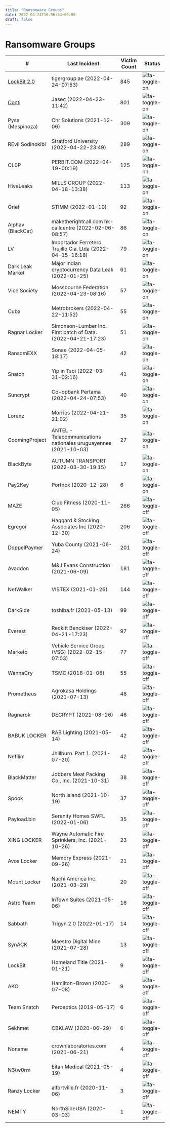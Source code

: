 ```yaml
---
title: "Ransomware Groups"
date: 2022-04-24T16:56:34+02:00
draft: false
---
```


# Ransomware Groups

| #                                                | Last Incident                                                      | Victim Count | Status
| -------------------------------------------------| -------------------------------------------------------------------|--------------|------------
| [LockBit 2.0](/ransomwaregroups/lockbit2.0)      | tigergroup.ae (2022-04-24-07:53)                                   | 845          | ![fa-toggle-on](/pictures/button-on.png)
| [Conti](/ransomwaregroups/conti)                 | Jasec (2022-04-23-11:42)                                           | 801          | ![fa-toggle-on](/pictures/button-on.png)
| Pysa (Mespinoza)                                 | Chr Solutions (2021-12-06)                                         | 309          | ![fa-toggle-on](/pictures/button-on.png)
| REvil Sodinokibi                                 | Stratford University (2022-04-22-23:49)                            | 289          | ![fa-toggle-on](/pictures/button-on.png)
| CL0P                                             | PERBIT.COM (2022-04-19-00:19)                                      | 125          | ![fa-toggle-on](/pictures/button-on.png)
| HiveLeaks                                        | MILLS GROUP (2022-04-18-13:38)                                     | 113          | ![fa-toggle-on](/pictures/button-on.png)
| Grief                                            | STIMM (2022-01-10)                                                 | 92           | ![fa-toggle-on](/pictures/button-on.png)
| Alphav (BlackCat)                                | maketherightcall.com hk-callcentre (2022-02-06-08:57)              | 86           | ![fa-toggle-on](/pictures/button-on.png)
| LV                                               | Importador Ferretero Trujillo Cia. Ltda (2022-04-15-16:18)         | 79           | ![fa-toggle-on](/pictures/button-on.png)
| Dark Leak Market                                 | Major indian cryptocurrency Data Leak (2022-01-25)                 | 61           | ![fa-toggle-on](/pictures/button-on.png)
| Vice Society                                     | Mossbourne Federation (2022-04-23-08:16)                           | 57           | ![fa-toggle-on](/pictures/button-on.png)
| Cuba                                             | Metrobrokers (2022-04-22-11:52)                                    | 55           | ![fa-toggle-on](/pictures/button-on.png)
| Ragnar Locker                                    | Simonson-Lumber Inc. First batch of Data. (2022-04-21-17:23)       | 51           | ![fa-toggle-on](/pictures/button-on.png)
| RansomEXX                                        | Sonae (2022-04-05-18:17)                                           | 42           | ![fa-toggle-on](/pictures/button-on.png)
| Snatch                                           | Yip in Tsoi (2022-03-31-02:16)                                     | 41           | ![fa-toggle-on](/pictures/button-on.png)
| Suncrypt                                         | Co-opbank Pertama (2022-04-24-07:53)                               | 40           | ![fa-toggle-on](/pictures/button-on.png)
| Lorenz                                           | Morries (2022-04-21-21:02)                                         | 35           | ![fa-toggle-on](/pictures/button-on.png)
| CoomingProject                                   | ANTEL - Telecommunications nationales uruguayennes (2021-10-03)    | 27           | ![fa-toggle-on](/pictures/button-on.png)
| BlackByte                                        | AUTUMN TRANSPORT (2022-03-30-19:15)                                | 17           | ![fa-toggle-on](/pictures/button-on.png)
| Pay2Key                                          | Portnox (2020-12-28)                                               | 6            | ![fa-toggle-on](/pictures/button-on.png)
| MAZE                                             | Club Fitness (2020-11-05)                                          | 266          | ![fa-toggle-off](/pictures/button-off.png)
| Egregor                                          | Haggard & Stocking Associates Inc (2020-12-30)                     | 206          | ![fa-toggle-off](/pictures/button-off.png)
| DoppelPaymer                                     | Yuba County (2021-06-24)                                           | 201          | ![fa-toggle-off](/pictures/button-off.png)
| Avaddon                                          | M&J Evans Construction (2021-06-09)                                | 181          | ![fa-toggle-off](/pictures/button-off.png)
| NetWalker                                        | VISTEX (2021-01-26)                                                | 144          | ![fa-toggle-off](/pictures/button-off.png)
| DarkSide                                         | toshiba.fr (2021-05-13)                                            | 99           | ![fa-toggle-off](/pictures/button-off.png)
| Everest                                          | Reckitt Benckiser (2022-04-21-17:23)                               | 97           | ![fa-toggle-off](/pictures/button-off.png)
| Marketo                                          | Vehicle Service Group (VSG) (2022-02-15-07:03)                     | 77           | ![fa-toggle-off](/pictures/button-off.png)
| WannaCry                                         | TSMC (2018-01-08)                                                  | 55           | ![fa-toggle-off](/pictures/button-off.png)
| Prometheus                                       | Agrokasa Holdings (2021-07-13)                                     | 48           | ![fa-toggle-off](/pictures/button-off.png)
| Ragnarok                                         | DECRYPT (2021-08-26)                                               | 46           | ![fa-toggle-off](/pictures/button-off.png)
| BABUK LOCKER                                     | RAB Lighting (2021-05-14)                                          | 42           | ![fa-toggle-off](/pictures/button-off.png)
| Nefilim                                          | Jhillburn. Part 1. (2021-07-20)                                    | 42           | ![fa-toggle-off](/pictures/button-off.png)
| BlackMatter                                      | Jobbers Meat Packing Co., Inc. (2021-10-31)                        | 38           | ![fa-toggle-off](/pictures/button-off.png)
| Spook                                            | North Island (2021-10-19)                                          | 37           | ![fa-toggle-off](/pictures/button-off.png)
| Payload.bin                                      | Serenity Homes SWFL (2022-01-06)                                   | 35           | ![fa-toggle-off](/pictures/button-off.png)
| XING LOCKER                                      | Wayne Automatic Fire Sprinklers, Inc. (2021-10-26)                 | 23           | ![fa-toggle-off](/pictures/button-off.png)
| Avos Locker                                      | Memory Express (2021-09-26)                                        | 21           | ![fa-toggle-off](/pictures/button-off.png)
| Mount Locker                                     | Nachi America Inc. (2021-03-29)                                    | 20           | ![fa-toggle-off](/pictures/button-off.png)
| Astro Team                                       | InTown Suites (2021-05-06)                                         | 16           | ![fa-toggle-off](/pictures/button-off.png)
| Sabbath                                          | Trigyn 2.0 (2022-01-17)                                            | 14           | ![fa-toggle-off](/pictures/button-off.png)
| SynACK                                           | Maestro Digital Mine (2021-07-28)                                  | 13           | ![fa-toggle-off](/pictures/button-off.png)
| LockBit                                          | Homeland Title (2021-01-21)                                        | 9            | ![fa-toggle-off](/pictures/button-off.png)
| AKO                                              | Hamilton-Brown (2020-07-08)                                        | 9            | ![fa-toggle-off](/pictures/button-off.png)
| Team Snatch                                      | Perceptics (2019-05-17)                                            | 6            | ![fa-toggle-off](/pictures/button-off.png)
| Sekhmet                                          | CBKLAW (2020-06-29)                                                | 6            | ![fa-toggle-off](/pictures/button-off.png)
| Noname                                           | crownlaboratories.com (2021-06-21)                                 | 4            | ![fa-toggle-off](/pictures/button-off.png)
| N3tw0rm                                          | Eitan Medical (2021-05-19)                                         | 4            | ![fa-toggle-off](/pictures/button-off.png)
| Ranzy Locker                                     | alfortville.fr (2020-11-06)                                        | 3            | ![fa-toggle-off](/pictures/button-off.png)
| NEMTY                                            | NorthSideUSA (2020-03-03)                                          | 1            | ![fa-toggle-off](/pictures/button-off.png)